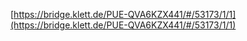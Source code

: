 [https://bridge.klett.de/PUE-QVA6KZX441/#/53173/1/1](https://bridge.klett.de/PUE-QVA6KZX441/#/53173/1/1)
